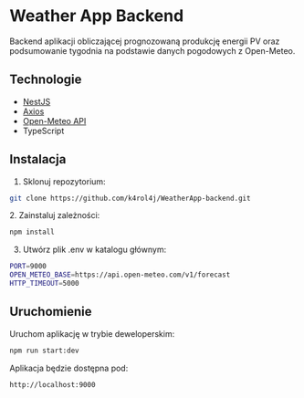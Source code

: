 # Weather App Backend

Backend aplikacji obliczającej prognozowaną produkcję energii PV oraz podsumowanie tygodnia na podstawie danych pogodowych z Open-Meteo.

## Technologie

- [NestJS](https://nestjs.com/)
- [Axios](https://axios-http.com/)
- [Open-Meteo API](https://open-meteo.com/)
- TypeScript

## Instalacja

1. Sklonuj repozytorium:
```bash
git clone https://github.com/k4rol4j/WeatherApp-backend.git
```
2️. Zainstaluj zależności:
```bash
npm install
```
3. Utwórz plik .env w katalogu głównym:
```bash
PORT=9000
OPEN_METEO_BASE=https://api.open-meteo.com/v1/forecast
HTTP_TIMEOUT=5000
```
## Uruchomienie
Uruchom aplikację w trybie deweloperskim:
```bash
npm run start:dev
```

Aplikacja będzie dostępna pod:

```bash
http://localhost:9000
```


